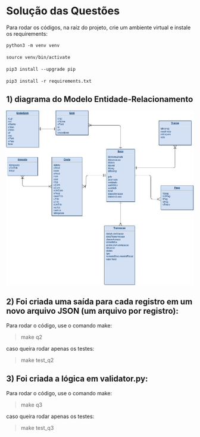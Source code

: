 # Solução das Questões

Para rodar os códigos, na raíz do projeto, crie um ambiente virtual e instale os requirements:

```
python3 -m venv venv

source venv/bin/activate

pip3 install --upgrade pip

pip3 install -r requirements.txt

```

## 1) diagrama do Modelo Entidade-Relacionamento

<img src="database.jpg" alt="image" />

## 2) Foi criada uma saída para cada registro em um novo arquivo JSON (um arquivo por registro):


Para rodar o código, use o comando make:

>  make q2

caso queira rodar apenas os testes:

> make test_q2


## 3) Foi criada a lógica em validator.py:


Para rodar o código, use o comando make:

>  make q3

caso queira rodar apenas os testes:

> make test_q3